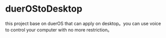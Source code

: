 # duerOStoDesktop
this project  base on duerOS that can apply on desktop。you can use voice to control your computer with no more restriction。
